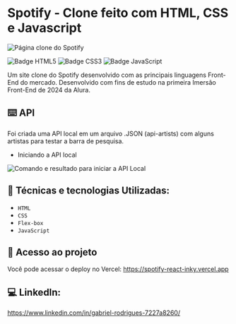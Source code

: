 # Spotify - Clone feito com HTML, CSS e Javascript
![Página clone do Spotify](https://github.com/eprahoje/spotify-imersao-alura/assets/143037296/a1d8d487-95e6-4ade-8514-0a06b8445b3f)


<p>
  <img loadind="lazy" alt="Badge HTML5" src ="https://img.shields.io/badge/HTML5-FF8408">
  <img loading="lazy" alt="Badge CSS3" src="https://img.shields.io/badge/CSS3-blue">
  <img loading="lazy" alt="Badge JavaScript" src="https://img.shields.io/badge/JavaScript-FFDE08">
</p>

Um site clone do Spotify desenvolvido com as principais linguagens Front-End do mercado. Desenvolvido com fins de estudo na primeira Imersão Front-End de 2024 da Alura.

## ⌨️ API
Foi criada uma API local em um arquivo .JSON (api-artists) com alguns artistas para testar a barra de pesquisa. 
<ul>
  <li>Iniciando a API local</li>
</ul>
<img alt="Comando e resultado para iniciar a API Local" src="https://github.com/eprahoje/spotify-react/assets/143037296/9224c167-f8fb-4a09-bfaa-f702489b1fb9">


## 🧰 Técnicas e tecnologias Utilizadas:
* `HTML`
* `CSS`
* `Flex-box`
* `JavaScript`

## 📁 Acesso ao projeto
Você pode acessar o deploy no Vercel: https://spotify-react-inky.vercel.app

## 💻 LinkedIn: 
https://www.linkedin.com/in/gabriel-rodrigues-7227a8260/
